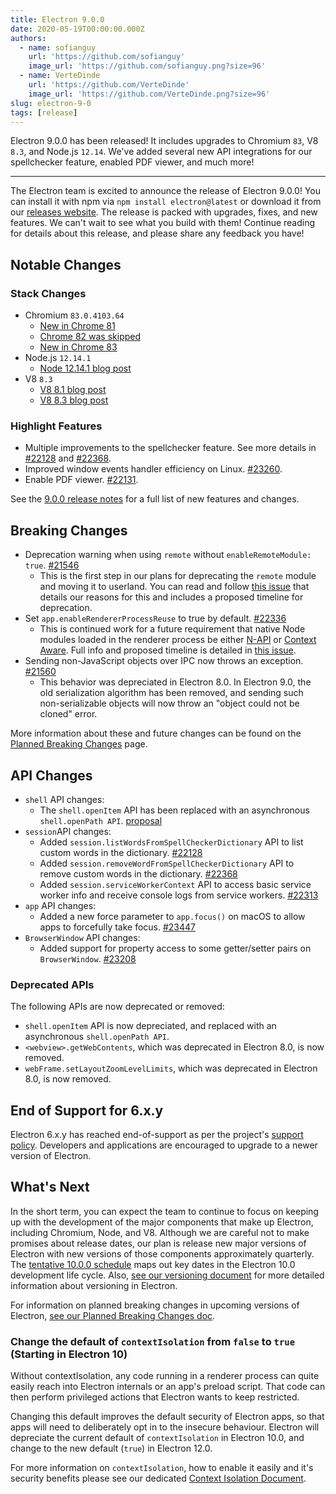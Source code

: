 ```yaml
---
title: Electron 9.0.0
date: 2020-05-19T00:00:00.000Z
authors:
  - name: sofianguy
    url: 'https://github.com/sofianguy'
    image_url: 'https://github.com/sofianguy.png?size=96'
  - name: VerteDinde
    url: 'https://github.com/VerteDinde'
    image_url: 'https://github.com/VerteDinde.png?size=96'
slug: electron-9-0
tags: [release]
---
```


Electron 9.0.0 has been released! It includes upgrades to Chromium `83`, V8 `8.3`, and Node.js `12.14`. We've added several new API integrations for our spellchecker feature, enabled PDF viewer, and much more!

<!-- truncate -->

---

The Electron team is excited to announce the release of Electron 9.0.0! You can install it with npm via `npm install electron@latest` or download it from our [releases website](https://electronjs.org/releases/stable). The release is packed with upgrades, fixes, and new features. We can't wait to see what you build with them! Continue reading for details about this release, and please share any feedback you have!

## Notable Changes

### Stack Changes

- Chromium `83.0.4103.64`
  - [New in Chrome 81](https://developers.google.com/web/updates/2020/04/nic81)
  - [Chrome 82 was skipped](https://chromereleases.googleblog.com/2020/03/chrome-and-chrome-os-release-updates.html)
  - [New in Chrome 83](https://developers.google.com/web/updates/2020/05/nic83)
- Node.js `12.14.1`
  - [Node 12.14.1 blog post](https://nodejs.org/en/blog/release/v12.14.1/)
- V8 `8.3`
  - [V8 8.1 blog post](https://v8.dev/blog/v8-release-81)
  - [V8 8.3 blog post](https://v8.dev/blog/v8-release-83)

### Highlight Features

- Multiple improvements to the spellchecker feature. See more details in [#22128](https://github.com/electron/electron/pull/22128) and [#22368](https://github.com/electron/electron/pull/22368).
- Improved window events handler efficiency on Linux. [#23260](https://github.com/electron/electron/pull/23260).
- Enable PDF viewer. [#22131](https://github.com/electron/electron/pull/22131).

See the [9.0.0 release notes](https://github.com/electron/electron/releases/tag/v9.0.0) for a full list of new features and changes.

## Breaking Changes

- Deprecation warning when using `remote` without `enableRemoteModule: true`. [#21546](https://github.com/electron/electron/pull/21546)
  - This is the first step in our plans for deprecating the `remote` module and moving it to userland. You can read and follow [this issue](https://github.com/electron/electron/issues/21408) that details our reasons for this and includes a proposed timeline for deprecation.
- Set `app.enableRendererProcessReuse` to true by default. [#22336](https://github.com/electron/electron/pull/22336)
  - This is continued work for a future requirement that native Node modules loaded in the renderer process be either [N-API](https://nodejs.org/api/n-api.html) or [Context Aware](https://nodejs.org/api/addons.html#addons_context_aware_addons). Full info and proposed timeline is detailed in [this issue](https://github.com/electron/electron/issues/18397).
- Sending non-JavaScript objects over IPC now throws an exception. [#21560](https://github.com/electron/electron/pull/21560)
  - This behavior was depreciated in Electron 8.0. In Electron 9.0, the old serialization algorithm has been removed, and sending such non-serializable objects will now throw an "object could not be cloned" error.

More information about these and future changes can be found on the [Planned Breaking Changes](https://github.com/electron/electron/blob/master/docs/breaking-changes.md) page.

## API Changes

- `shell` API changes:
  - The `shell.openItem` API has been replaced with an asynchronous `shell.openPath API`. [proposal](https://github.com/electron/governance/blob/master/wg-api/spec-documents/shell-openitem.md)
- `session`API changes:
  - Added `session.listWordsFromSpellCheckerDictionary` API to list custom words in the dictionary. [#22128](https://github.com/electron/electron/pull/22128)
  - Added `session.removeWordFromSpellCheckerDictionary` API to remove custom words in the dictionary. [#22368](https://github.com/electron/electron/pull/22368)
  - Added `session.serviceWorkerContext` API to access basic service worker info and receive console logs from service workers. [#22313](https://github.com/electron/electron/pull/22313)
- `app` API changes:
  - Added a new force parameter to `app.focus()` on macOS to allow apps to forcefully take focus. [#23447](https://github.com/electron/electron/pull/23447)
- `BrowserWindow` API changes:
  - Added support for property access to some getter/setter pairs on `BrowserWindow`. [#23208](https://github.com/electron/electron/pull/23208)

### Deprecated APIs

The following APIs are now deprecated or removed:

- `shell.openItem` API is now depreciated, and replaced with an asynchronous `shell.openPath API`.
- `<webview>.getWebContents`, which was deprecated in Electron 8.0, is now removed.
- `webFrame.setLayoutZoomLevelLimits`, which was deprecated in Electron 8.0, is now removed.

## End of Support for 6.x.y

Electron 6.x.y has reached end-of-support as per the project's
[support policy](https://electronjs.org/docs/tutorial/support#supported-versions).
Developers and applications are encouraged to upgrade to a newer version of Electron.

## What's Next

In the short term, you can expect the team to continue to focus on keeping up with the development of the major components that make up Electron, including Chromium, Node, and V8. Although we are careful not to make promises about release dates, our plan is release new major versions of Electron with new versions of those components approximately quarterly. The [tentative 10.0.0 schedule](https://electronjs.org/docs/tutorial/electron-timelines) maps out key dates in the Electron 10.0 development life cycle. Also, [see our versioning document](https://electronjs.org/docs/tutorial/electron-versioning) for more detailed information about versioning in Electron.

For information on planned breaking changes in upcoming versions of Electron, [see our Planned Breaking Changes doc](https://github.com/electron/electron/blob/master/docs/breaking-changes.md).

### Change the default of `contextIsolation` from `false` to `true` (Starting in Electron 10)

Without contextIsolation, any code running in a renderer process can quite easily reach into Electron internals or an app's preload script. That code can then perform privileged actions that Electron wants to keep restricted.

Changing this default improves the default security of Electron apps, so that apps will need to deliberately opt in to the insecure behaviour. Electron will depreciate the current default of `contextIsolation` in Electron 10.0, and change to the new default (`true`) in Electron 12.0.

For more information on `contextIsolation`, how to enable it easily and it's security benefits please see our dedicated [Context Isolation Document](https://github.com/electron/electron/blob/master/docs/tutorial/context-isolation.md).
